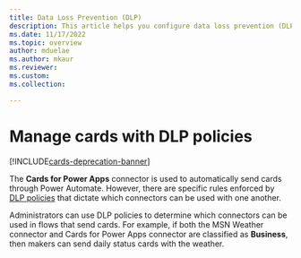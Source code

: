 ```yaml
---
title: Data Loss Prevention (DLP)
description: This article helps you configure data loss prevention (DLP) policies for cards.
ms.date: 11/17/2022
ms.topic: overview
author: mduelae
ms.author: mkaur
ms.reviewer: 
ms.custom: 
ms.collection: 

---
```


# Manage cards with DLP policies

[!INCLUDE[cards-deprecation-banner](~/includes/cards-deprecation-notice.md)]

The **Cards for Power Apps** connector is used to automatically send cards through Power Automate. However, there are specific rules enforced by [DLP policies](/power-platform/admin/wp-data-loss-prevention) that dictate which connectors can be used with one another.

Administrators can use DLP policies to determine which connectors can be used in flows that send cards. For example, if both the MSN Weather connector and Cards for Power Apps connector are classified as **Business**, then makers can send daily status cards with the weather.
